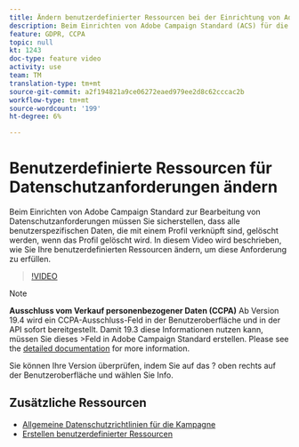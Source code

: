 ```yaml
---
title: Ändern benutzerdefinierter Ressourcen bei der Einrichtung von Adobe Campaign Standard (ACS) für Datenschutzanforderungen
description: Beim Einrichten von Adobe Campaign Standard (ACS) für die Verarbeitung von Datenschutzanforderungen müssen Sie sicherstellen, dass alle benutzerspezifischen Daten, die mit einem Profil verknüpft sind, gelöscht werden, wenn das Profil gelöscht wird. In diesem Video wird beschrieben, wie Sie Ihre benutzerdefinierten Ressourcen ändern, um diese Anforderung zu erfüllen.
feature: GDPR, CCPA
topic: null
kt: 1243
doc-type: feature video
activity: use
team: TM
translation-type: tm+mt
source-git-commit: a2f194821a9ce06272eaed979ee2d8c62cccac2b
workflow-type: tm+mt
source-wordcount: '199'
ht-degree: 6%

---
```



# Benutzerdefinierte Ressourcen für Datenschutzanforderungen ändern

Beim Einrichten von Adobe Campaign Standard zur Bearbeitung von Datenschutzanforderungen müssen Sie sicherstellen, dass alle benutzerspezifischen Daten, die mit einem Profil verknüpft sind, gelöscht werden, wenn das Profil gelöscht wird. In diesem Video wird beschrieben, wie Sie Ihre benutzerdefinierten Ressourcen ändern, um diese Anforderung zu erfüllen.

>[!VIDEO](https://video.tv.adobe.com/v/23326?quality=12)

>[!NOTE]
>
>**Ausschluss vom Verkauf personenbezogener Daten (CCPA)**
>Ab Version 19.4 wird ein CCPA-Ausschluss-Feld in der Benutzeroberfläche und in der API sofort bereitgestellt. Damit 19.3 diese Informationen nutzen kann, müssen Sie dieses >Feld in Adobe Campaign Standard erstellen. Please see the [detailed documentation](https://helpx.adobe.com/de/campaign/kb/acs-privacy.html#ccpa) for more information.
>
> Sie können Ihre Version überprüfen, indem Sie auf das ? oben rechts auf der Benutzeroberfläche und wählen Sie Info.

## Zusätzliche Ressourcen

* [Allgemeine Datenschutzrichtlinien für die Kampagne](https://helpx.adobe.com/de/campaign/kb/campaign-privacy-overview.html)
* [Erstellen benutzerdefinierter Ressourcen](/help/managing-processes-and-data/custom-resources/creating-custom-resources.md)
